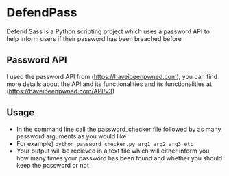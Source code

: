# DefendPass
Defend Sass is a Python scripting project which uses a password API to help inform users if their password has been breached before

## Password API

I used the password API from (https://haveibeenpwned.com), you can find more details about the API and its functionalities and its functionalities at (https://haveibeenpwned.com/API/v3)

## Usage
* In the command line call the password_checker file followed by as many password arguments as you would like
* For example) `python password_checker.py arg1 arg2 arg3 etc`
* Your output will be recieved in a text file which will either inform you how many times your password has been found and whether you should keep the password or not
